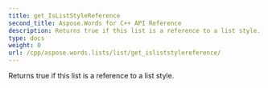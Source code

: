 ```yaml
---
title: get_IsListStyleReference
second_title: Aspose.Words for C++ API Reference
description: Returns true if this list is a reference to a list style. 
type: docs
weight: 0
url: /cpp/aspose.words.lists/list/get_isliststylereference/
---
```


Returns true if this list is a reference to a list style. 

